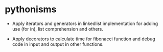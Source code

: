 # pythonisms


- Apply iterators and generators in linkedlist implementation for adding use (for in), list comprehension and others.

- Apply decorators to calculate time for fibonacci function and debug code in input and output in other functions. 
